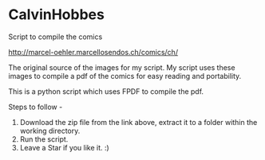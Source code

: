# CalvinHobbes
Script to compile the comics

http://marcel-oehler.marcellosendos.ch/comics/ch/

The original source of the images for my script. My script uses these images to compile a pdf of the comics for easy reading and portability. 

This is a python script which uses FPDF to compile the pdf.

Steps to follow -

1. Download the zip file from the link above, extract it to a folder within the working directory.
2. Run the script.
3. Leave a Star if you like it. :)
